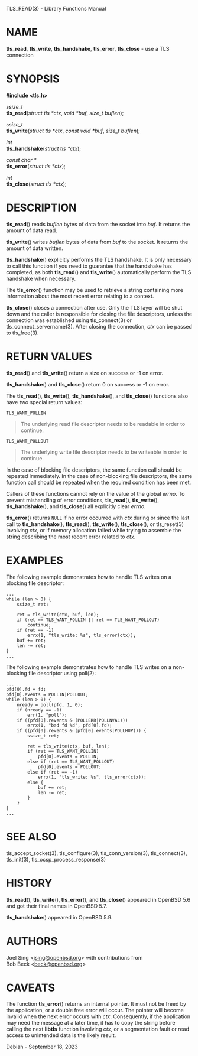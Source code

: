 TLS\_READ(3) - Library Functions Manual

# NAME

**tls\_read**,
**tls\_write**,
**tls\_handshake**,
**tls\_error**,
**tls\_close** - use a TLS connection

# SYNOPSIS

**#include &lt;tls.h>**

*ssize\_t*  
**tls\_read**(*struct tls \*ctx*,
*void \*buf*,
*size\_t buflen*);

*ssize\_t*  
**tls\_write**(*struct tls \*ctx*,
*const void \*buf*,
*size\_t buflen*);

*int*  
**tls\_handshake**(*struct tls \*ctx*);

*const char \*&zwnj;*  
**tls\_error**(*struct tls \*ctx*);

*int*  
**tls\_close**(*struct tls \*ctx*);

# DESCRIPTION

**tls\_read**()
reads
*buflen*
bytes of data from the socket into
*buf*.
It returns the amount of data read.

**tls\_write**()
writes
*buflen*
bytes of data from
*buf*
to the socket.
It returns the amount of data written.

**tls\_handshake**()
explicitly performs the TLS handshake.
It is only necessary to call this function if you need to guarantee that the
handshake has completed, as both
**tls\_read**()
and
**tls\_write**()
automatically perform the TLS handshake when necessary.

The
**tls\_error**()
function may be used to retrieve a string containing more information
about the most recent error relating to a context.

**tls\_close**()
closes a connection after use.
Only the TLS layer will be shut down and the caller is responsible for closing
the file descriptors, unless the connection was established using
tls\_connect(3)
or
tls\_connect\_servername(3).
After closing the connection,
*ctx*
can be passed to
tls\_free(3).

# RETURN VALUES

**tls\_read**()
and
**tls\_write**()
return a size on success or -1 on error.

**tls\_handshake**()
and
**tls\_close**()
return 0 on success or -1 on error.

The
**tls\_read**(),
**tls\_write**(),
**tls\_handshake**(),
and
**tls\_close**()
functions also have two special return values:

`TLS_WANT_POLLIN`

> The underlying read file descriptor needs to be readable in order to continue.

`TLS_WANT_POLLOUT`

> The underlying write file descriptor needs to be writeable in order to continue.

In the case of blocking file descriptors, the same function call should be
repeated immediately.
In the case of non-blocking file descriptors, the same function call should be
repeated when the required condition has been met.

Callers of these functions cannot rely on the value of the global
*errno*.
To prevent mishandling of error conditions,
**tls\_read**(),
**tls\_write**(),
**tls\_handshake**(),
and
**tls\_close**()
all explicitly clear
*errno*.

**tls\_error**()
returns
`NULL`
if no error occurred with
*ctx*
during or since the last call to
**tls\_handshake**(),
**tls\_read**(),
**tls\_write**(),
**tls\_close**(),
or
tls\_reset(3)
involving
*ctx*,
or if memory allocation failed while trying to assemble the string
describing the most recent error related to
*ctx*.

# EXAMPLES

The following example demonstrates how to handle TLS writes on a blocking
file descriptor:

	...
	while (len > 0) {
		ssize_t ret;
	
		ret = tls_write(ctx, buf, len);
		if (ret == TLS_WANT_POLLIN || ret == TLS_WANT_POLLOUT)
			continue;
		if (ret == -1)
			errx(1, "tls_write: %s", tls_error(ctx));
		buf += ret;
		len -= ret;
	}
	...

The following example demonstrates how to handle TLS writes on a
non-blocking file descriptor using
poll(2):

	...
	pfd[0].fd = fd;
	pfd[0].events = POLLIN|POLLOUT;
	while (len > 0) {
		nready = poll(pfd, 1, 0);
		if (nready == -1)
			err(1, "poll");
		if ((pfd[0].revents & (POLLERR|POLLNVAL)))
			errx(1, "bad fd %d", pfd[0].fd);
		if ((pfd[0].revents & (pfd[0].events|POLLHUP))) {
			ssize_t ret;
	
			ret = tls_write(ctx, buf, len);
			if (ret == TLS_WANT_POLLIN)
				pfd[0].events = POLLIN;
			else if (ret == TLS_WANT_POLLOUT)
				pfd[0].events = POLLOUT;
			else if (ret == -1)
				errx(1, "tls_write: %s", tls_error(ctx));
			else {
				buf += ret;
				len -= ret;
			}
		}
	}
	...

# SEE ALSO

tls\_accept\_socket(3),
tls\_configure(3),
tls\_conn\_version(3),
tls\_connect(3),
tls\_init(3),
tls\_ocsp\_process\_response(3)

# HISTORY

**tls\_read**(),
**tls\_write**(),
**tls\_error**(),
and
**tls\_close**()
appeared in
OpenBSD 5.6
and got their final names in
OpenBSD 5.7.

**tls\_handshake**()
appeared in
OpenBSD 5.9.

# AUTHORS

Joel Sing &lt;[jsing@openbsd.org](mailto:jsing@openbsd.org)&gt;
with contributions from  
Bob Beck &lt;[beck@openbsd.org](mailto:beck@openbsd.org)&gt;

# CAVEATS

The function
**tls\_error**()
returns an internal pointer.
It must not be freed by the application, or a double free error
will occur.
The pointer will become invalid when the next error occurs with
*ctx*.
Consequently, if the application may need the message at a later
time, it has to copy the string before calling the next
**libtls**
function involving
*ctx*,
or a segmentation fault or read access to unintended data is the
likely result.

Debian - September 18, 2023
